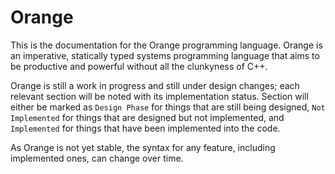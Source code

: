 # Orange

This is the documentation for the Orange programming language. Orange is an imperative, statically typed systems programming language that aims to be productive and powerful without all the clunkyness of C++.  

Orange is still a work in progress and still under design changes; each relevant section will be noted with its implementation status. Section will either be marked as `Design Phase` for things that are still being designed, `Not Implemented` for things that are designed but not implemented, and `Implemented` for things that have been implemented into the code.

As Orange is not yet stable, the syntax for any feature, including implemented ones, can change over time. 